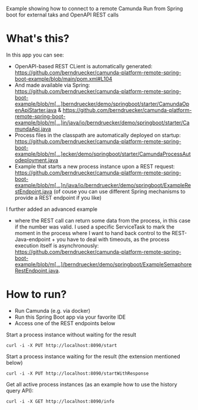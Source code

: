 Example showing how to connect to a remote Camunda Run from Spring boot for external taks and OpenAPI REST calls

# What's this?

In this app you can see:
* OpenAPI-based REST CLient is automatically generated: https://github.com/berndruecker/camunda-platform-remote-spring-boot-example/blob/main/pom.xml#L104
* And made available via Spring: https://github.com/berndruecker/camunda-platform-remote-spring-boot-example/blob/m[…]berndruecker/demo/springboot/starter/CamundaOpenApiStarter.java & https://github.com/berndruecker/camunda-platform-remote-spring-boot-example/blob/m[…]in/java/io/berndruecker/demo/springboot/starter/CamundaApi.java
* Process files in the classpath are automatically deployed on startup: https://github.com/berndruecker/camunda-platform-remote-spring-boot-example/blob/m[…]ecker/demo/springboot/starter/CamundaProcessAutodeployment.java
* Example that starts a new process instance upon a REST request: https://github.com/berndruecker/camunda-platform-remote-spring-boot-example/blob/m[…]n/java/io/berndruecker/demo/springboot/ExampleRestEndpoint.java (of couse you can use different Spring mechanisms to provide a REST endpoint if you like)

I further added an advanced example

* where the REST call can return some data from the process, in this case if the number was valid. I used a specific ServiceTask to mark the moment in the process where I want to hand back control to the REST-Java-endpoint + you have to deal with timeouts, as the process execution itself is asynchronously: https://github.com/berndruecker/camunda-platform-remote-spring-boot-example/blob/m[…]/berndruecker/demo/springboot/ExampleSemaphoreRestEndpoint.java. 

# How to run?

* Run Camunda (e.g. via docker)
* Run this Spring Boot app via your favorite IDE
* Access one of the REST endpoints below

Start a process instance without waiting for the result
```
curl -i -X PUT http://localhost:8090/start 
```

Start a process instance waiting for the result (the extension mentioned below)
```
curl -i -X PUT http://localhost:8090/startWithResponse
```

Get all active process instances (as an example how to use the history query API):
```
curl -i -X GET http://localhost:8090/info
```
